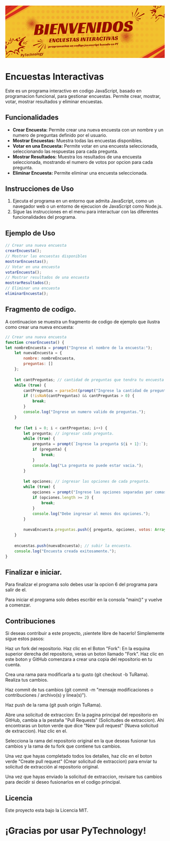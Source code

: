 ![banner](banner.png)

# Encuestas Interactivas

Este es un programa interactivo en codigo JavaScript, basado en programacion funcional, para gestionar encuestas. Permite crear, mostrar, votar, mostrar resultados y eliminar encuestas.

## Funcionalidades

- **Crear Encuesta:** Permite crear una nueva encuesta con un nombre y un numero de preguntas definido por el usuario.
- **Mostrar Encuestas:** Muestra todas las encuestas disponibles.
- **Votar en una Encuesta:** Permite votar en una encuesta seleccionada, seleccionando las respuestas para cada pregunta.
- **Mostrar Resultados:** Muestra los resultados de una encuesta seleccionada, mostrando el numero de votos por opcion para cada pregunta.
- **Eliminar Encuesta:** Permite eliminar una encuesta seleccionada.

## Instrucciones de Uso

1. Ejecuta el programa en un entorno que admita JavaScript, como un navegador web o un entorno de ejecucion de JavaScript como Node.js.
2. Sigue las instrucciones en el menu para interactuar con las diferentes funcionalidades del programa.

## Ejemplo de Uso

```javascript
// Crear una nueva encuesta
crearEncuesta();
// Mostrar las encuestas disponibles
mostrarEncuestas();
// Votar en una encuesta
votarEncuesta();
// Mostrar resultados de una encuesta
mostrarResultados();
// Eliminar una encuesta
eliminarEncuesta();

```

## Fragmento de codigo.

A continuacion se muestra un fragmento de codigo de ejemplo que ilustra como crear una nueva encuesta:

``` javaScript
// Crear una nueva encuesta
function crearEncuesta() {
let nombreEncuesta = prompt("Ingrese el nombre de la encuesta:");
    let nuevaEncuesta = {
        nombre: nombreEncuesta,
        preguntas: []
    };

    let cantPreguntas; // cantidad de preguntas que tendra tu encuesta
    while (true) {
        cantPreguntas = parseInt(prompt("Ingrese la cantidad de preguntas para la nueva encuesta:"));
        if (!isNaN(cantPreguntas) && cantPreguntas > 0) {
            break;
        }
        console.log("Ingrese un numero valido de preguntas.");
    }

    for (let i = 0; i < cantPreguntas; i++) {
        let pregunta; // ingresar cada pregunta.
        while (true) {
            pregunta = prompt(`Ingrese la pregunta ${i + 1}:`);
            if (pregunta) {
                break;
            }
            console.log("La pregunta no puede estar vacia.");
        }

        let opciones; // ingresar las opciones de cada pregunta.
        while (true) {
            opciones = prompt("Ingrese las opciones separadas por comas:").split(",");
            if (opciones.length >= 2) {
                break;
            }
            console.log("Debe ingresar al menos dos opciones.");
        }

        nuevaEncuesta.preguntas.push({ pregunta, opciones, votos: Array(opciones.length).fill(0) });
    }

    encuestas.push(nuevaEncuesta); // subir la encuesta.
    console.log("Encuesta creada exitosamente.");
}
```
## Finalizar e iniciar.

Para finalizar el programa solo debes usar la opcion 6 del programa para salir de el.

Para iniciar el programa solo debes escribir en la consola "main()" y vuelve a comenzar.

## Contribuciones

Si deseas contribuir a este proyecto, ¡sientete libre de hacerlo! Simplemente sigue estos pasos:

Haz un fork del repositorio.
Haz clic en el Boton "Fork": En la esquina superior derecha del repositorio, veras un boton llamado "Fork". Haz clic en este boton y GitHub comenzara a crear una copia del repositorio en tu cuenta.

Crea una rama para modificarla a tu gusto (git checkout -b TuRama).
Realiza tus cambios.

Haz commit de tus cambios (git commit -m "mensaje modificaciones o contribuciones / archivo(s) y linea(s)").

Haz push de la rama (git push origin TuRama).

Abre una solicitud de extraccion: En la pagina principal del repositorio en GitHub, cambia a la pestaña "Pull Requests" (Solicitudes de extraccion). Ahi encontraras un boton verde que dice "New pull request" (Nueva solicitud de extraccion). Haz clic en el.

Selecciona la rama del repositorio original en la que deseas fusionar tus cambios y la rama de tu fork que contiene tus cambios.

Una vez que hayas completado todos los detalles, haz clic en el boton verde "Create pull request" (Crear solicitud de extraccion) para enviar tu solicitud de extracción al repositorio original.

Una vez que hayas enviado la solicitud de extraccion, revisare tus cambios para decidir si deseo fusionarlos en el codigo principal.

## Licencia

Este proyecto esta bajo la Licencia MIT.

# ¡Gracias por usar PyTechnology!